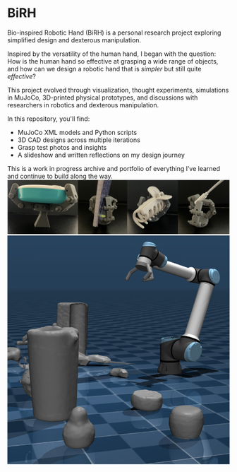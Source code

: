 # BiRH
Bio-inspired Robotic Hand (BiRH) is a personal research project exploring simplified design and dexterous manipulation.

Inspired by the versatility of the human hand, I began with the question: How is the human hand so effective at grasping a wide range of objects, and how can we design a robotic hand that is _simpler_ but still quite _effective_?

This project evolved through visualization, thought experiments, simulations in MuJoCo, 3D-printed physical prototypes, and discussions with researchers in robotics and dexterous manipulation.

In this repository, you'll find:
 - MuJoCo XML models and Python scripts
 - 3D CAD designs across multiple iterations
 - Grasp test photos and insights
 - A slideshow and written reflections on my design journey

This is a work in progress archive and portfolio of everything I’ve learned and continue to build along the way.
![MuJoCo Simulation Environment](visuals/images/Initial_Test.png)
![MuJoCo Simulation Environment](visuals/images/mujoco_arm.png)

